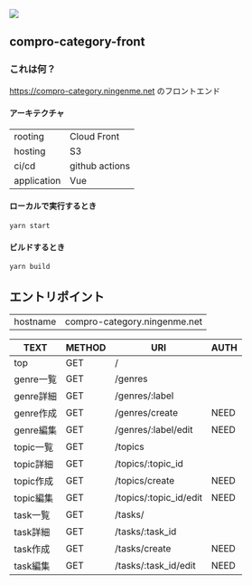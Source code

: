 ![](https://github.com/ningenMe/compro-category-front/workflows/deploy/badge.svg)  
## compro-category-front

### これは何？
https://compro-category.ningenme.net のフロントエンド


#### アーキテクチャ
|            |                |
|----------- |--------------- |
|rooting     | Cloud Front    |
|hosting     | S3             |
|ci/cd       | github actions |
|application | Vue            |

#### ローカルで実行するとき
```
yarn start
```
#### ビルドするとき
```
yarn build
```


## エントリポイント

|          |                               |  
|----------|-------------------------------|
| hostname |compro-category.ningenme.net   |

|  TEXT|METHOD  |URI  |AUTH|
|---|---|---|---|
| top  |GET   |/  |
| genre一覧  |GET  |/genres  ||
| genre詳細  |GET  |/genres/:label  ||
| genre作成  |GET  |/genres/create  |NEED|
| genre編集  |GET  |/genres/:label/edit  |NEED|
| topic一覧  |GET  |/topics  ||
| topic詳細  |GET  |/topics/:topic_id  ||
| topic作成  |GET  |/topics/create  |NEED|
| topic編集  |GET  |/topics/:topic_id/edit  |NEED|
| task一覧  |GET  |/tasks/  ||
| task詳細  |GET  |/tasks/:task_id  ||
| task作成  |GET  |/tasks/create  |NEED|
| task編集  |GET  |/tasks/:task_id/edit  |NEED|